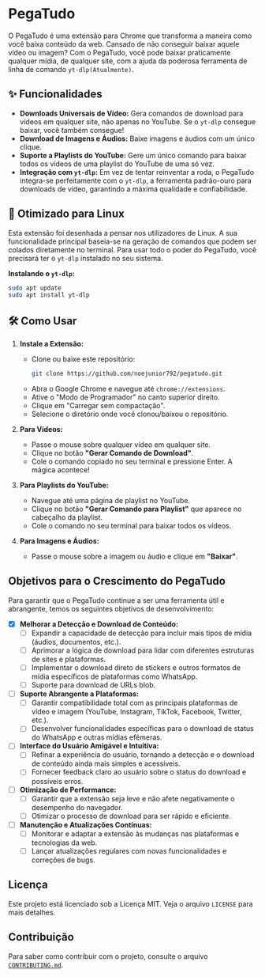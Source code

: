 # PegaTudo

O PegaTudo é uma extensão para Chrome que transforma a maneira como você baixa conteúdo da web. Cansado de não conseguir baixar aquele vídeo ou imagem? Com o PegaTudo, você pode baixar praticamente qualquer mídia, de qualquer site, com a ajuda da poderosa ferramenta de linha de comando `yt-dlp(Atualmente)`.

## ✨ Funcionalidades

*   **Downloads Universais de Vídeo:** Gera comandos de download para vídeos em qualquer site, não apenas no YouTube. Se o `yt-dlp` consegue baixar, você também consegue!
*   **Download de Imagens e Áudios:** Baixe imagens e áudios com um único clique.
*   **Suporte a Playlists do YouTube:** Gere um único comando para baixar todos os vídeos de uma playlist do YouTube de uma só vez.
*   **Integração com `yt-dlp`:** Em vez de tentar reinventar a roda, o PegaTudo integra-se perfeitamente com o `yt-dlp`, a ferramenta padrão-ouro para downloads de vídeo, garantindo a máxima qualidade e confiabilidade.

## 🐧 Otimizado para Linux

Esta extensão foi desenhada a pensar nos utilizadores de Linux. A sua funcionalidade principal baseia-se na geração de comandos que podem ser colados diretamente no terminal. Para usar todo o poder do PegaTudo, você precisará ter o `yt-dlp` instalado no seu sistema.

**Instalando o `yt-dlp`:**
```bash
sudo apt update
sudo apt install yt-dlp
```

## 🛠️ Como Usar

1.  **Instale a Extensão:**
    *   Clone ou baixe este repositório:
        ```bash
        git clone https://github.com/noejunior792/pegatudo.git
        ```
    *   Abra o Google Chrome e navegue até `chrome://extensions`.
    *   Ative o "Modo de Programador" no canto superior direito.
    *   Clique em "Carregar sem compactação".
    *   Selecione o diretório onde você clonou/baixou o repositório.

2.  **Para Vídeos:**
    *   Passe o mouse sobre qualquer vídeo em qualquer site.
    *   Clique no botão **"Gerar Comando de Download"**.
    *   Cole o comando copiado no seu terminal e pressione Enter. A mágica acontece!

3.  **Para Playlists do YouTube:**
    *   Navegue até uma página de playlist no YouTube.
    *   Clique no botão **"Gerar Comando para Playlist"** que aparece no cabeçalho da playlist.
    *   Cole o comando no seu terminal para baixar todos os vídeos.

4.  **Para Imagens e Áudios:**
    *   Passe o mouse sobre a imagem ou áudio e clique em **"Baixar"**.

## Objetivos para o Crescimento do PegaTudo

Para garantir que o PegaTudo continue a ser uma ferramenta útil e abrangente, temos os seguintes objetivos de desenvolvimento:

- [x] **Melhorar a Detecção e Download de Conteúdo:**
    - [ ] Expandir a capacidade de detecção para incluir mais tipos de mídia (áudios, documentos, etc.).
    - [ ] Aprimorar a lógica de download para lidar com diferentes estruturas de sites e plataformas.
    - [ ] Implementar o download direto de stickers e outros formatos de mídia específicos de plataformas como WhatsApp.
    - [ ] Suporte para download de URLs blob.

- [ ] **Suporte Abrangente a Plataformas:**
    - [ ] Garantir compatibilidade total com as principais plataformas de vídeo e imagem (YouTube, Instagram, TikTok, Facebook, Twitter, etc.).
    - [ ] Desenvolver funcionalidades específicas para o download de status do WhatsApp e outras mídias efêmeras.

- [ ] **Interface do Usuário Amigável e Intuitiva:**
    - [ ] Refinar a experiência do usuário, tornando a detecção e o download de conteúdo ainda mais simples e acessíveis.
    - [ ] Fornecer feedback claro ao usuário sobre o status do download e possíveis erros.

- [ ] **Otimização de Performance:**
    - [ ] Garantir que a extensão seja leve e não afete negativamente o desempenho do navegador.
    - [ ] Otimizar o processo de download para ser rápido e eficiente.

- [ ] **Manutenção e Atualizações Contínuas:**
    - [ ] Monitorar e adaptar a extensão às mudanças nas plataformas e tecnologias da web.
    - [ ] Lançar atualizações regulares com novas funcionalidades e correções de bugs.

## Licença

Este projeto está licenciado sob a Licença MIT. Veja o arquivo `LICENSE` para mais detalhes.

## Contribuição

Para saber como contribuir com o projeto, consulte o arquivo [`CONTRIBUTING.md`](CONTRIBUTING.md).
